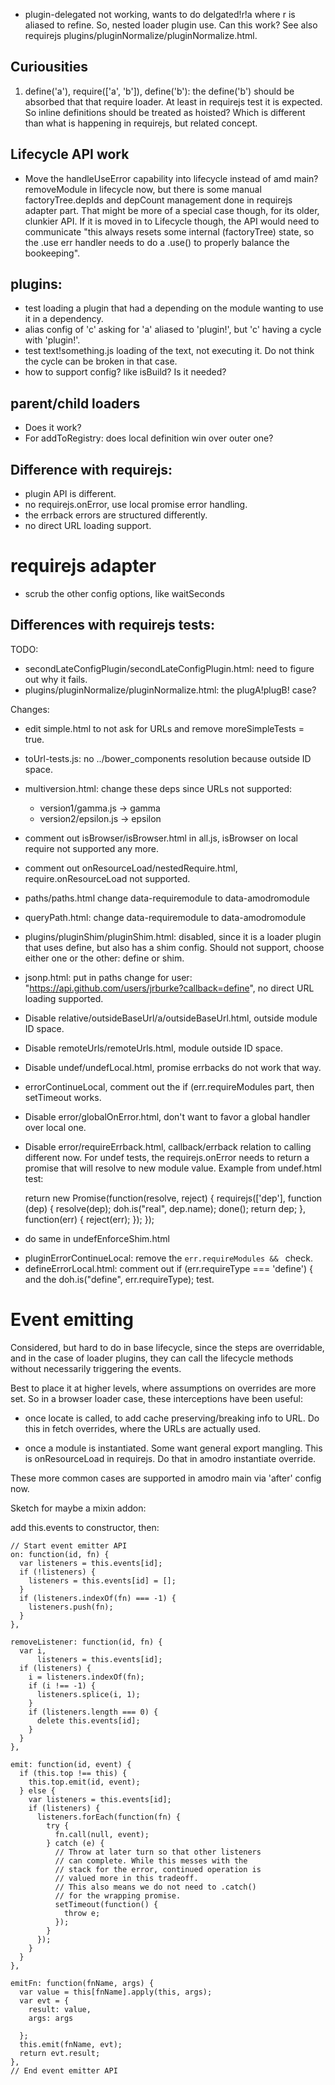 * plugin-delegated not working, wants to do delgated!r!a where r is aliased to refine. So, nested loader plugin use. Can this work? See also requirejs plugins/pluginNormalize/pluginNormalize.html.

## Curiousities

1) define('a'), require(['a', 'b']), define('b'): the define('b') should be absorbed that that require loader. At least in requirejs test it is expected. So inline definitions should be treated as hoisted? Which is different than what is happening in requirejs, but related concept.

## Lifecycle API work

* Move the handleUseError capability into lifecycle instead of amd main? removeModule in lifecycle now, but there is some manual factoryTree.depIds and depCount management done in requirejs adapter part. That might be more of a special case though, for its older, clunkier API. If it is moved in to Lifecycle though, the API would need to communicate "this always resets some internal (factoryTree) state, so the .use err handler needs to do a .use() to properly balance the bookeeping".

## plugins:

* test loading a plugin that had a depending on the module wanting to use it in a dependency.
* alias config of 'c' asking for 'a' aliased to 'plugin!', but 'c' having a cycle with 'plugin!'.
* test text!something.js loading of the text, not executing it.
  Do not think the cycle can be broken in that case.
* how to support config? like isBuild? Is it needed?

## parent/child loaders

* Does it work?
* For addToRegistry: does local definition win over outer one?

## Difference with requirejs:

* plugin API is different.
* no requirejs.onError, use local promise error handling.
* the errback errors are structured differently.
* no direct URL loading support.

# requirejs adapter

* scrub the other config options, like waitSeconds


## Differences with requirejs tests:

TODO:
* secondLateConfigPlugin/secondLateConfigPlugin.html: need to figure out why
  it fails.
* plugins/pluginNormalize/pluginNormalize.html: the plugA!plugB! case?

Changes:

* edit simple.html to not ask for URLs and remove moreSimpleTests = true.
* toUrl-tests.js: no ../bower_components resolution because outside ID space.
* multiversion.html: change these deps since URLs not supported:
  * version1/gamma.js -> gamma
  * version2/epsilon.js -> epsilon
* comment out isBrowser/isBrowser.html in all.js, isBrowser on local require not
  supported any more.
* comment out onResourceLoad/nestedRequire.html, require.onResourceLoad not supported.
* paths/paths.html change data-requiremodule to data-amodromodule
* queryPath.html: change data-requiremodule to data-amodromodule
* plugins/pluginShim/pluginShim.html: disabled, since it is a loader plugin that uses define, but also has a shim config. Should not support, choose either one or the other: define or shim.
* jsonp.html: put in paths change for user: "https://api.github.com/users/jrburke?callback=define", no direct URL loading supported.
* Disable relative/outsideBaseUrl/a/outsideBaseUrl.html, outside module ID space.
* Disable remoteUrls/remoteUrls.html, module outside ID space.
* Disable undef/undefLocal.html, promise errbacks do not work that way.
* errorContinueLocal, comment out the if (err.requireModules part, then setTimeout works.
* Disable error/globalOnError.html, don't want to favor a global handler over local one.
* Disable error/requireErrback.html, callback/errback relation to calling different now.
For undef tests, the requirejs.onError needs to return a promise that will
resolve to new module value. Example from undef.html test:

    return new Promise(function(resolve, reject) {
        requirejs(['dep'], function (dep) {
            resolve(dep);
            doh.is("real", dep.name);
            done();
            return dep;
        }, function(err) {
            reject(err);
        });
    });
- do same in undefEnforceShim.html

* pluginErrorContinueLocal: remove the `err.requireModules && ` check.
* defineErrorLocal.html: comment out if (err.requireType === 'define') { and
  the doh.is("define", err.requireType); test.


# Event emitting

Considered, but hard to do in base lifecycle, since the steps are overridable,
and in the case of loader plugins, they can call the lifecycle methods without
necessarily triggering the events.

Best to place it at higher levels, where assumptions on overrides are more set.
So in a browser loader case, these interceptions have been useful:

* once locate is called, to add cache preserving/breaking info to URL.
  Do this in fetch overrides, where the URLs are actually used.

* once a module is instantiated. Some want general export mangling.
  This is onResourceLoad in requirejs. Do that in amodro instantiate override.

These more common cases are supported in amodro main via 'after' config now.


Sketch for maybe a mixin addon:

add this.events to constructor, then:

    // Start event emitter API
    on: function(id, fn) {
      var listeners = this.events[id];
      if (!listeners) {
        listeners = this.events[id] = [];
      }
      if (listeners.indexOf(fn) === -1) {
        listeners.push(fn);
      }
    },

    removeListener: function(id, fn) {
      var i,
          listeners = this.events[id];
      if (listeners) {
        i = listeners.indexOf(fn);
        if (i !== -1) {
          listeners.splice(i, 1);
        }
        if (listeners.length === 0) {
          delete this.events[id];
        }
      }
    },

    emit: function(id, event) {
      if (this.top !== this) {
        this.top.emit(id, event);
      } else {
        var listeners = this.events[id];
        if (listeners) {
          listeners.forEach(function(fn) {
            try {
              fn.call(null, event);
            } catch (e) {
              // Throw at later turn so that other listeners
              // can complete. While this messes with the
              // stack for the error, continued operation is
              // valued more in this tradeoff.
              // This also means we do not need to .catch()
              // for the wrapping promise.
              setTimeout(function() {
                throw e;
              });
            }
          });
        }
      }
    },

    emitFn: function(fnName, args) {
      var value = this[fnName].apply(this, args);
      var evt = {
        result: value,
        args: args

      };
      this.emit(fnName, evt);
      return evt.result;
    },
    // End event emitter API

